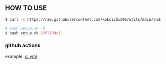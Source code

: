 ## HOW TO USE

``` sh
$ curl -s https://raw.githubusercontent.com/kokoichi206/utils/main/android/setup.sh -o setup.sh

# bash setup.sh -h
$ bash setup.sh [OPTIONs]
```

### github actions
example: [ci.yml](ci.yml)

